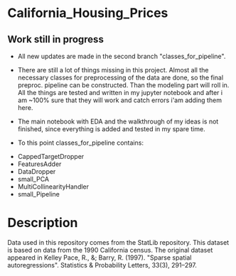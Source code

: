# California_Housing_Prices

## Work still in progress
* All new updates are made in the second branch "classes_for_pipeline".
* There are still a lot of things missing in this project. Almost all the necessary classes for preprocessing of the data are done, so the final preproc. pipeline can be constructed. Than the modeling part will roll in. All the things are tested and written in my jupyter notebook and after i am ~100% sure that they will work and catch errors i'am adding them here. 
* The main notebook with EDA and the walkthrough of my ideas is not finished, since everything is added and tested in my spare time.

* To this point classes_for_pipeline contains:
- CappedTargetDropper
- FeaturesAdder
- DataDropper
- small_PCA
- MultiCollinearityHandler
- small_Pipeline

# Description
Data used  in this repository comes from the StatLib repository. This dataset is based on data from the 1990 California census. The original dataset appeared in Kelley Pace, R., &; Barry, R. (1997). "Sparse spatial autoregressions". Statistics &amp; Probability Letters, 33(3), 291–297. 
